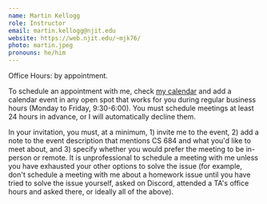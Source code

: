```yaml
---
name: Martin Kellogg
role: Instructor
email: martin.kellogg@njit.edu
website: https://web.njit.edu/~mjk76/
photo: martin.jpeg
pronouns: he/him
---
```

Office Hours: by appointment.

To schedule an appointment with me, check [my
calendar](https://calendar.google.com/calendar/u/0?cid=bWprNzZAbmppdC5lZHU)
and add a calendar event in any open spot that works for you during
regular business hours (Monday to Friday, 9:30-6:00). You must schedule
meetings at least 24 hours in advance, or I will automatically decline
them.

In your invitation, you must, at a minimum, 1) invite me to the event,
2) add a note to the event description that mentions CS 684 and what you'd like to meet about,
and 3) specify whether you would prefer the meeting to be in-person or remote.
It is unprofessional to schedule a meeting with me unless you have exhausted your other options
to solve the issue (for example, don't schedule a meeting with me about a homework issue until
you have tried to solve the issue yourself,
asked on Discord,
attended a TA's office hours and asked there, or ideally all of the above).